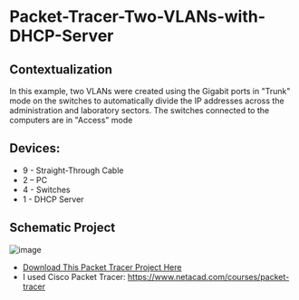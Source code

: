# Packet-Tracer-Two-VLANs-with-DHCP-Server

## Contextualization
In this example, two VLANs were created using the Gigabit ports in "Trunk" mode on the switches to automatically divide the IP addresses across the administration and laboratory sectors. The switches connected to the computers are in "Access" mode

## Devices:
- 9 - Straight-Through Cable
- 2 – PC
- 4 - Switches
- 1 - DHCP Server

## Schematic Project
![image](https://github.com/KaikyM/Packet-Tracer-Two-VLANs-with-DHCP-Server/assets/127446435/7700cfe6-643f-4a7b-ac43-89ee0aea3d97)
- [Download This Packet Tracer Project Here](Two-VLANs-with-DHCP-Server.pkt)
- I used Cisco Packet Tracer: https://www.netacad.com/courses/packet-tracer
